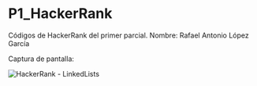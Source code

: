 # P1_HackerRank
Códigos de HackerRank del primer parcial.
Nombre: Rafael Antonio López García

Captura de pantalla:

![HackerRank - LinkedLists](https://user-images.githubusercontent.com/61020509/91110913-c5dd4a00-e644-11ea-825e-03702e22e417.png)

